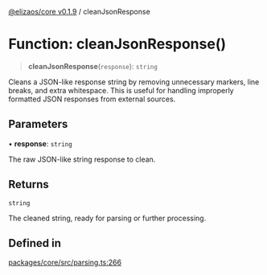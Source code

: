 [@elizaos/core v0.1.9](../index.md) / cleanJsonResponse

# Function: cleanJsonResponse()

> **cleanJsonResponse**(`response`): `string`

Cleans a JSON-like response string by removing unnecessary markers, line breaks, and extra whitespace.
This is useful for handling improperly formatted JSON responses from external sources.

## Parameters

• **response**: `string`

The raw JSON-like string response to clean.

## Returns

`string`

The cleaned string, ready for parsing or further processing.

## Defined in

[packages/core/src/parsing.ts:266](https://github.com/Sifchain/sa-eliza/blob/main/packages/core/src/parsing.ts#L266)
